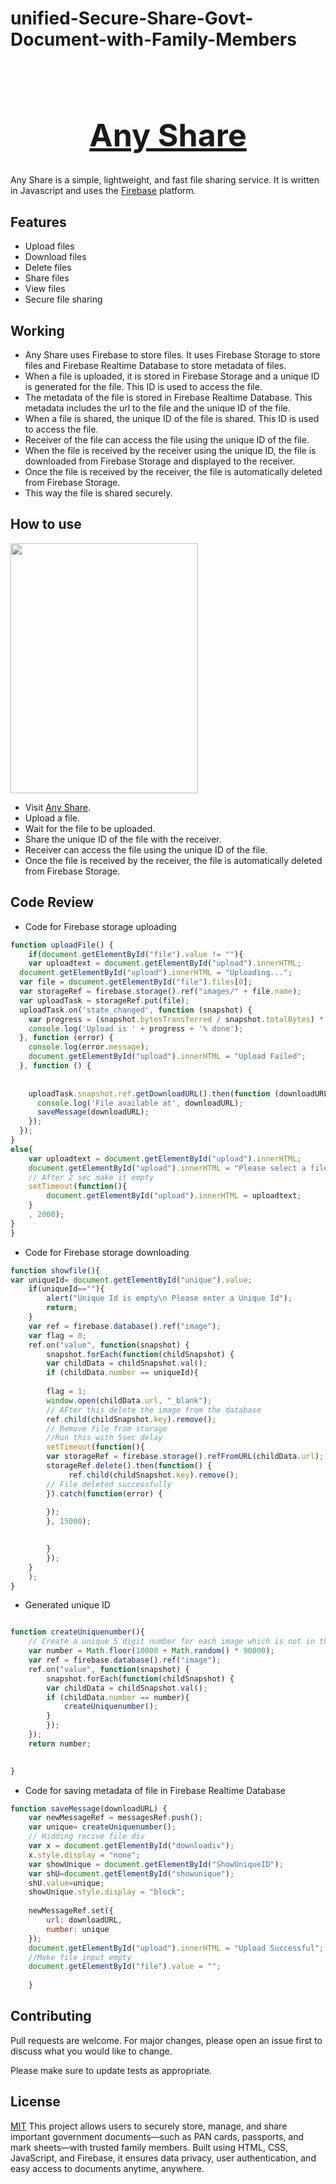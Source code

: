 # unified-Secure-Share-Govt-Document-with-Family-Members 
<br>
<h1 align="center" style="font-size:50px;"><a href="https://anyshare.vercel.app">Any Share</a></h1>  

Any Share is a simple, lightweight, and fast file sharing service. It is written in Javascript and uses the [Firebase](https://firebase.google.com/) platform.

## Features

-   Upload files
-   Download files
-   Delete files
-   Share files
-   View files
-   Secure file sharing

## Working

- Any Share uses Firebase to store files. It uses Firebase Storage to store files and Firebase Realtime Database to store metadata of files. 
- When a file is uploaded, it is stored in Firebase Storage and a unique ID is generated for the file. This ID is used to access the file. 
- The metadata of the file is stored in Firebase Realtime Database. This metadata includes the url to the file and the unique ID of the file.
- When a file is shared, the unique ID of the file is shared. This ID is used to access the file.
- Receiver of the file can access the file using the unique ID of the file.
- When the file is received by the receiver using the unique ID, the file is downloaded from Firebase Storage and displayed to the receiver.
- Once the file is received by the receiver, the file is automatically deleted from Firebase Storage.
- This way the file is shared securely.

## How to use

<a href="https://anyshare.vercel.app"><img src="https://user-images.githubusercontent.com/80502833/193975789-641c7b56-d7b6-474a-9082-b52335d21c22.png" width=300px height=400px align="center"/></a>
<!-- ![frame_generic_dark (12)](https://user-images.githubusercontent.com/80502833/193975789-641c7b56-d7b6-474a-9082-b52335d21c22.png) -->



- Visit [Any Share](https://anyshare.vercel.app/).
- Upload a file.
- Wait for the file to be uploaded.
- Share the unique ID of the file with the receiver.
- Receiver can access the file using the unique ID of the file.
- Once the file is received by the receiver, the file is automatically deleted from Firebase Storage.

## Code Review

- Code for Firebase storage uploading

```javascript
function uploadFile() {
    if(document.getElementById("file").value != ""){
    var uploadtext = document.getElementById("upload").innerHTML;
  document.getElementById("upload").innerHTML = "Uploading...";
  var file = document.getElementById("file").files[0];
  var storageRef = firebase.storage().ref("images/" + file.name);
  var uploadTask = storageRef.put(file);
  uploadTask.on('state_changed', function (snapshot) {
    var progress = (snapshot.bytesTransferred / snapshot.totalBytes) * 100;
    console.log('Upload is ' + progress + '% done');
  }, function (error) {
    console.log(error.message);
    document.getElementById("upload").innerHTML = "Upload Failed";
  }, function () {
    
    
    uploadTask.snapshot.ref.getDownloadURL().then(function (downloadURL) {
      console.log('File available at', downloadURL);
      saveMessage(downloadURL);
    });
  });
}
else{
    var uploadtext = document.getElementById("upload").innerHTML;
    document.getElementById("upload").innerHTML = "Please select a file";
    // After 2 sec make it empty
    setTimeout(function(){
        document.getElementById("upload").innerHTML = uploadtext;
    }
    , 2000);
}
}

```

- Code for Firebase storage downloading

```javascript
function showfile(){
var uniqueId= document.getElementById("unique").value;
    if(uniqueId==""){
        alert("Unique Id is empty\n Please enter a Unique Id");
        return;
    }
    var ref = firebase.database().ref("image");
    var flag = 0;
    ref.on("value", function(snapshot) {
        snapshot.forEach(function(childSnapshot) {
        var childData = childSnapshot.val();
        if (childData.number == uniqueId){
        
        flag = 1;
        window.open(childData.url, "_blank");
        // AFter this delete the image from the database
        ref.child(childSnapshot.key).remove();
        // Remove file from storage
        //Run this with 5sec delay
        setTimeout(function(){
        var storageRef = firebase.storage().refFromURL(childData.url);
        storageRef.delete().then(function() {
             ref.child(childSnapshot.key).remove();
        // File deleted successfully
        }).catch(function(error) {
        
        });
        }, 15000);

        
        }
        });
    }
    );
}
```


- Generated unique ID

```javascript

function createUniquenumber(){
    // Create a unique 5 digit number for each image which is not in the database field number yet
    var number = Math.floor(10000 + Math.random() * 90000);
    var ref = firebase.database().ref("image");
    ref.on("value", function(snapshot) {
        snapshot.forEach(function(childSnapshot) {
        var childData = childSnapshot.val();
        if (childData.number == number){
            createUniquenumber();
        }
        });
    });
    return number;
    

}
```

- Code for saving metadata of file in Firebase Realtime Database

```javascript
function saveMessage(downloadURL) {
    var newMessageRef = messagesRef.push();
    var unique= createUniquenumber();
    // Hidding recive file div
    var x = document.getElementById("downloadiv");
    x.style.display = "none";
    var showUnique = document.getElementById("ShowUniqueID");
    var shU=document.getElementById("showunique");
    shU.value=unique;
    showUnique.style.display = "block";
   
    newMessageRef.set({
        url: downloadURL,
        number: unique
    });
    document.getElementById("upload").innerHTML = "Upload Successful";
    //Make file input empty
    document.getElementById("file").value = "";
   
    }
```

## Contributing

Pull requests are welcome. For major changes, please open an issue first to discuss what you would like to change.

Please make sure to update tests as appropriate.

## License

[MIT](/LICENSE)
This project allows users to securely store, manage, and share important government documents—such as PAN cards, passports, and mark sheets—with trusted family members. Built using HTML, CSS, JavaScript, and Firebase, it ensures data privacy, user authentication, and easy access to documents anytime, anywhere.
